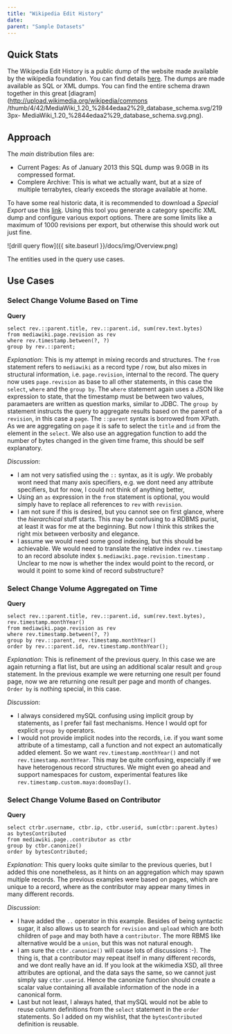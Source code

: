 ```yaml
---
title: "Wikipedia Edit History"
date:  
parent: "Sample Datasets"
---
```

## Quick Stats

The Wikipedia Edit History is a public dump of the website made available by
the wikipedia foundation. You can find details
[here](http://en.wikipedia.org/wiki/Wikipedia:Database_download). The dumps
are made available as SQL or XML dumps. You can find the entire schema drawn
together in this great [diagram](http://upload.wikimedia.org/wikipedia/commons
/thumb/4/42/MediaWiki_1.20_%2844edaa2%29_database_schema.svg/2193px-
MediaWiki_1.20_%2844edaa2%29_database_schema.svg.png).

## Approach

The _main_ distribution files are:

  * Current Pages: As of January 2013 this SQL dump was 9.0GB in its compressed format.
  * Complere Archive: This is what we actually want, but at a size of multiple terrabytes, clearly exceeds the storage available at home.

To have some real historic data, it is recommended to download a _Special
Export_ use this
[link](http://en.wikipedia.org/w/index.php?title=Special:Export). Using this
tool you generate a category specific XML dump and configure various export
options. There are some limits like a maximum of 1000 revisions per export,
but otherwise this should work out just fine.

![drill query flow]({{ site.baseurl }}/docs/img/Overview.png)

The entities used in the query use cases.

## Use Cases

### Select Change Volume Based on Time

**Query**

	select rev.::parent.title, rev.::parent.id, sum(rev.text.bytes)
	from mediawiki.page.revision as rev
	where rev.timestamp.between(?, ?) 
	group by rev.::parent;

_Explanation_: This is my attempt in mixing records and structures. The `from`
statement refers to `mediawiki` as a record type / row, but also mixes in
structural information, i.e. `page.revision`, internal to the record. The
query now uses `page.revision` as base to all other statements, in this case
the `select`, `where` and the `group by`. The `where` statement again uses a
JSON like expression to state, that the timestamp must be between two values,
paramaeters are written as question marks, similar to JDBC. The `group by`
statement instructs the query to aggregate results based on the parent of a
`revision`, in this case a `page`. The `::parent` syntax is borrowed from
XPath. As we are aggregating on `page` it is safe to select the `title` and
`id` from the element in the `select`. We also use an aggregation function to
add the number of bytes changed in the given time frame, this should be self
explanatory.

_Discussion_:

  * I am not very satisfied using the `::` syntax, as it is _ugly_. We probably wont need that many axis specifiers, e.g. we dont need any attribute specifiers, but for now, I could not think of anything better,
  * Using an `as` expression in the `from` statement is optional, you would simply have to replace all references to `rev` with `revision`.
  * I am not sure if this is desired, but you cannot see on first glance, where the _hierarchical_ stuff starts. This may be confusing to a RDBMS purist, at least it was for me at the beginning. But now I think this strikes the right mix between verbosity and elegance.
  * I assume we would need some good indexing, but this should be achievable. We would need to translate the relative index `rev.timestamp` to an record absolute index `$.mediawiki.page.revision.timestamp` . Unclear to me now is whether the index would point to the record, or would it point to some kind of record substructure?

### Select Change Volume Aggregated on Time

**Query**

	select rev.::parent.title, rev.::parent.id, sum(rev.text.bytes), rev.timestamp.monthYear()
	from mediawiki.page.revision as rev
	where rev.timestamp.between(?, ?) 
	group by rev.::parent, rev.timestamp.monthYear()
	order by rev.::parent.id, rev.timestamp.monthYear();

_Explanation_: This is refinement of the previous query. In this case we are
again returning a flat list, but are using an additional scalar result and
`group` statement. In the previous example we were returning one result per
found page, now we are returning one result per page and month of changes.
`Order by` is nothing special, in this case.

_Discussion_:

  * I always considered mySQL confusing using implicit group by statements, as I prefer fail fast mechanisms. Hence I would opt for explicit `group by` operators.
  * I would not provide implicit nodes into the records, i.e. if you want some attribute of a timestamp, call a function and not expect an automatically added element. So we want `rev.timestamp.monthYear()` and not `rev.timestamp.monthYear`. This may be quite confusing, especially if we have heterogenous record structures. We might even go ahead and support namespaces for custom, experimental features like `rev.timestamp.custom.maya:doomsDay()`.

### Select Change Volume Based on Contributor

**Query**

	select ctrbr.username, ctbr.ip, ctbr.userid, sum(ctbr::parent.bytes) as bytesContributed
	from mediawiki.page..contributor as ctbr
	group by ctbr.canonize()
	order by bytesContributed;

_Explanation_: This query looks quite similar to the previous queries, but I
added this one nonetheless, as it hints on an aggregation which may spawn
multiple records. The previous examples were based on pages, which are unique
to a record, where as the contributor may appear many times in many different
records.

_Discussion_:

  * I have added the `..` operator in this example. Besides of being syntactic sugar, it also allows us to search for `revision` and `upload` which are both children of `page` and may both have a `contributor`. The more RBMS like alternative would be a `union`, but this was not natural enough.
  * I am sure the `ctbr.canonize()` will cause lots of discussions :-). The thing is, that a contributor may repeat itself in many different records, and we dont really have an id. If you look at the wikimedia XSD, all three attributes are optional, and the data says the same, so we cannot just simply say `ctbr.userid`. Hence the canonize function should create a scalar value containing all available information of the node in a canonical form.
  * Last but not least, I always hated, that mySQL would not be able to reuse column definitions from the `select` statement in the `order` statements. So I added on my wishlist, that the `bytesContributed` definition is reusable.
